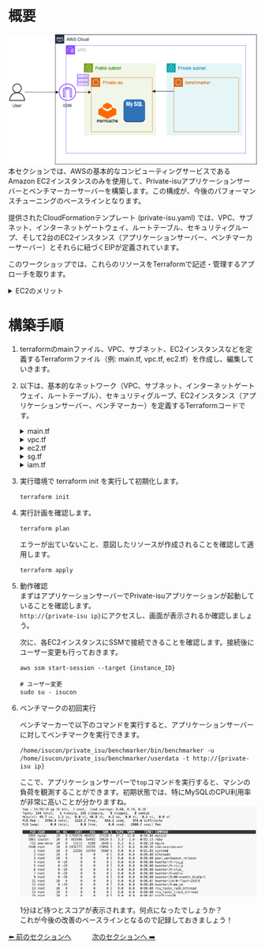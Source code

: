 # 概要
![02](../images/private-isu02.png)  
本セクションでは、AWSの基本的なコンピューティングサービスであるAmazon EC2インスタンスのみを使用して、Private-isuアプリケーションサーバーとベンチマーカーサーバーを構築します。この構成が、今後のパフォーマンスチューニングのベースラインとなります。

提供されたCloudFormationテンプレート (private-isu.yaml) では、VPC、サブネット、インターネットゲートウェイ、ルートテーブル、セキュリティグループ、そして2台のEC2インスタンス（アプリケーションサーバー、ベンチマーカーサーバー）とそれらに紐づくEIPが定義されています。

このワークショップでは、これらのリソースをTerraformで記述・管理するアプローチを取ります。

<details>
<summary>EC2のメリット</summary>
<ul>
<li><strong>柔軟なインスタンスタイプ:</strong> CPU、メモリ、ストレージ、ネットワーク容量の様々な組み合わせから、ワークロードに最適なインスタンスタイプを選択できます。</li>
<li><strong>スケーラビリティ:</strong> 必要に応じてインスタンス数を増減させたり、インスタンスタイプを変更したりすることが容易です。</li>
<li><strong>従量課金:</strong> 実際に使用したコンピューティング時間に対してのみ料金が発生します。</li>
<li><strong>OS選択の自由度:</strong> Linux、Windows Serverなど、様々なOSイメージを選択できます。</li>
<li><strong>フルコントロール:</strong> インスタンスに対する完全な制御権を持ち、OSレベルからの設定やソフトウェアのインストールが可能です。</li>
</ul>
</details>

# 構築手順
1. terraformのmainファイル、VPC、サブネット、EC2インスタンスなどを定義するTerraformファイル（例: main.tf, vpc.tf, ec2.tf）を作成し、編集していきます。

2. 以下は、基本的なネットワーク（VPC、サブネット、インターネットゲートウェイ、ルートテーブル）、セキュリティグループ、EC2インスタンス（アプリケーションサーバー、ベンチマーカー）を定義するTerraformコードです。
    <details>
    <summary>main.tf</summary>

    ```
    terraform {
      required_providers {
        aws = {
          source  = "hashicorp/aws"
          version = "5.91.0"
        }
      }
    }

    provider "aws" {
      region              = "us-east-1"
      default_tags {
        tags = {
          TerraformName = "CTOA-aws-handsON"
        }
      }
    }

    ```

    </details>

    <details>
    <summary>vpc.tf</summary>

    ```
    resource "aws_vpc" "vpc" {
      cidr_block = "10.10.0.0/16"
      tags = {
        Name = "private-isu-vpc"
      }
    }

    resource "aws_subnet" "public_1a" {
      vpc_id = aws_vpc.vpc.id

      availability_zone = "us-east-1a"
      cidr_block        = "10.10.0.0/24"
    }

    resource "aws_subnet" "public_1c" {
      vpc_id = aws_vpc.vpc.id

      availability_zone = "us-east-1c"
      cidr_block        = "10.10.3.0/24"
    }

    resource "aws_internet_gateway" "gw" {
      vpc_id = aws_vpc.vpc.id
    }

    resource "aws_route_table" "public_1a_rtb" {
      vpc_id = aws_vpc.vpc.id

      route {
        cidr_block = "0.0.0.0/0"
        gateway_id = aws_internet_gateway.gw.id
      }
    }

    resource "aws_route_table_association" "a" {
      subnet_id      = aws_subnet.public_1a.id
      route_table_id = aws_route_table.public_1a_rtb.id
    }

    resource "aws_route_table" "public_1c_rtb" {
      vpc_id = aws_vpc.vpc.id

      route {
        cidr_block = "0.0.0.0/0"
        gateway_id = aws_internet_gateway.gw.id
      }
    }

    resource "aws_route_table_association" "c" {
      subnet_id      = aws_subnet.public_1c.id
      route_table_id = aws_route_table.public_1c_rtb.id
    }
    ```

    </details>

    <details>
    <summary>ec2.tf</summary>

    ```
    #private_isu instance
    resource "aws_instance" "private_isu_web" {
      ami                         = "ami-0505850c059a7302e" #Private-isu-AMI
      instance_type               = "c7a.large"
      iam_instance_profile        = aws_iam_instance_profile.private_isu_web_profile.name
      associate_public_ip_address = true
      vpc_security_group_ids      = [aws_security_group.private_isu_web.id]
      subnet_id                   = aws_subnet.public_1a.id
      user_data                   = <<-EOF
            snap install amazon-ssm-agent --classic
            snap start amazon-ssm-agent

        EOF
      tags = {
        Name = "Private-isu"
      }
    }

    #benchmark instance
    resource "aws_instance" "benchmark" {
      ami                         = "ami-0505850c059a7302e" #Private-isu-AMI
      instance_type               = "c7a.xlarge"
      iam_instance_profile        = aws_iam_instance_profile.private_isu_web_profile.name
      associate_public_ip_address = true
      vpc_security_group_ids      = [aws_security_group.benchmark.id]
      subnet_id                   = aws_subnet.public_1a.id
      user_data                   = <<-EOF
            snap install amazon-ssm-agent --classic
            snap start amazon-ssm-agent

        EOF
      tags = {
        Name = "Private-isu-benchmark"
      }
    }
    ```
    </details>

    <details>
    <summary>sg.tf</summary>

    ```
    resource "aws_security_group" "private_isu_web" {
      name   = "Private-isu"
      vpc_id = aws_vpc.vpc.id
      ingress {
        from_port       = 80
        to_port         = 80
        protocol        = "tcp"
        cidr_blocks      = ["0.0.0.0/0"]
      }

      egress {
        from_port        = 0
        to_port          = 0
        protocol         = "-1"
        cidr_blocks      = ["0.0.0.0/0"]
        ipv6_cidr_blocks = ["::/0"]
      }
    }

    resource "aws_security_group" "benchmark" {
      name   = "Private-isu-benchmark"
      vpc_id = aws_vpc.vpc.id

      egress {
        from_port        = 0
        to_port          = 0
        protocol         = "-1"
        cidr_blocks      = ["0.0.0.0/0"]
        ipv6_cidr_blocks = ["::/0"]
      }
    }
    ```

    </details>

    <details>
    <summary>iam.tf</summary>

    ```
    resource "aws_iam_role" "private_isu_web" {
      name               = "private_isu_web"
      assume_role_policy = data.aws_iam_policy_document.private_isu_web_assume_role.json
    }
    data "aws_iam_policy_document" "private_isu_web_assume_role" {
      statement {
        actions = ["sts:AssumeRole"]

        principals {
          type        = "Service"
          identifiers = ["ec2.amazonaws.com"]
        }
      }
    }

    data "aws_iam_policy" "ssm_managed_instance_core" {
      arn = "arn:aws:iam::aws:policy/AmazonSSMManagedInstanceCore"
    }
    resource "aws_iam_role_policy_attachment" "private_isu_web_ssm_managed_instance_core" {
      role       = aws_iam_role.private_isu_web.name
      policy_arn = data.aws_iam_policy.ssm_managed_instance_core.arn
    }

    # privte-isuインスタンスプロファイルを作成
    resource "aws_iam_instance_profile" "private_isu_web_profile" {
      name = "private-isu-web-instance-profile"
      role = aws_iam_role.private_isu_web.name
    }
    ```

    </details>

3. 実行環境で terraform init を実行して初期化します。
    ```
    terraform init
    ```

4. 実行計画を確認します。
   ```
   terraform plan
   ```
    エラーが出ていないこと、意図したリソースが作成されることを確認して適用します。
    ```
    terraform apply
    ```

5. 動作確認  
    まずはアプリケーションサーバーでPrivate-isuアプリケーションが起動していることを確認します。  
    `http://{private-isu ip}`にアクセスし、画面が表示されるか確認しましょう。

    次に、各EC2インスタンスにSSMで接続できることを確認します。接続後にユーザー変更も行っておきます。  
    ```
    aws ssm start-session --target {instance_ID}
    
    # ユーザー変更
    sudo su - isucon
    ```

6. ベンチマークの初回実行

    ベンチマーカーで以下のコマンドを実行すると、アプリケーションサーバーに対してベンチマークを実行できます。
    ```
    /home/isucon/private_isu/benchmarker/bin/benchmarker -u /home/isucon/private_isu/benchmarker/userdata -t http://{private-isu ip}
    ```

    ここで、アプリケーションサーバーで`top`コマンドを実行すると、マシンの負荷を観測することができます。初期状態では、特にMySQLのCPU利用率が非常に高いことが分かりますね。
    ![](/images/2025-05-24-14-40-08.png)


    1分ほど待つとスコアが表示されます。何点になったでしょうか？  
    これが今後の改善のベースラインとなるので記録しておきましょう！  

 [⬅️ 前のセクションへ](../01-initial-environment/README.md)　　　[次のセクションへ ➡️](../03-database-migration-to-aurora/README.md)
